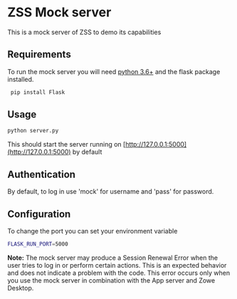 # ZSS Mock server

This is a mock server of ZSS to demo its capabilities 

## Requirements

To run the mock server you will need [python 3.6+](https://www.python.org/)
  and the flask package installed.

```bash
 pip install Flask
```

## Usage

```python
python server.py
```
This should start the server running on [http://127.0.0.1:5000](http://127.0.0.1:5000) by default

## Authentication

By default, to log in use 'mock' for username and 'pass' for password.

## Configuration

To change the port you can set your environment variable 

```bash
FLASK_RUN_PORT=5000
```

**Note:** The mock server may produce a Session Renewal Error when the user tries to log in or perform certain actions. This is an expected behavior and does not indicate a problem with the code. This error occurs only when you use the mock server in combination with the App server and Zowe Desktop.